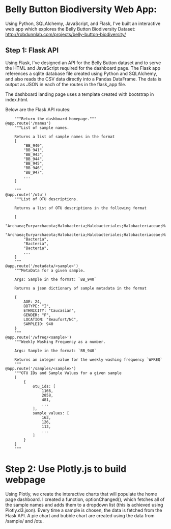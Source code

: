 # Belly Button Biodiversity Web App:

Using Python, SQLAlchemy, JavaScript, and Flask, I've built an interactive web app which explores the Belly Button Biodiversity Dataset: http://robdunnlab.com/projects/belly-button-biodiversity/

## Step 1: Flask API
Using Flask, I've designed an API for the Belly Button dataset and to serve the HTML and JavaScript required for the dashboard page. The Flask app references a sqlite database file created using Python and SQLAlchemy, and also reads the CSV data directly into a Pandas DataFrame. The data is output as JSON in each of the routes in the flask_app file.

The dashboard landing page uses a template created with bootstrap in index.html. 

Below are the Flask API routes:
```@app.route("/")
    """Return the dashboard homepage."""
@app.route('/names')
    """List of sample names.

    Returns a list of sample names in the format
    [
        "BB_940",
        "BB_941",
        "BB_943",
        "BB_944",
        "BB_945",
        "BB_946",
        "BB_947",
        ...
    ]

    """
@app.route('/otu')
    """List of OTU descriptions.

    Returns a list of OTU descriptions in the following format

    [
        "Archaea;Euryarchaeota;Halobacteria;Halobacteriales;Halobacteriaceae;Halococcus",
        "Archaea;Euryarchaeota;Halobacteria;Halobacteriales;Halobacteriaceae;Halococcus",
        "Bacteria",
        "Bacteria",
        "Bacteria",
        ...
    ]
    """
@app.route('/metadata/<sample>')
    """MetaData for a given sample.

    Args: Sample in the format: `BB_940`

    Returns a json dictionary of sample metadata in the format

    {
        AGE: 24,
        BBTYPE: "I",
        ETHNICITY: "Caucasian",
        GENDER: "F",
        LOCATION: "Beaufort/NC",
        SAMPLEID: 940
    }
    """
@app.route('/wfreq/<sample>')
    """Weekly Washing Frequency as a number.

    Args: Sample in the format: `BB_940`

    Returns an integer value for the weekly washing frequency `WFREQ`
    """
@app.route('/samples/<sample>')
    """OTU IDs and Sample Values for a given sample
    [
        {
            otu_ids: [
                1166,
                2858,
                481,
                ...
            ],
            sample_values: [
                163,
                126,
                113,
                ...
            ]
        }
    ]
    """
```

# Step 2: Use Plotly.js to build webpage

Using Plotly, we create the interactive charts that will populate the home page dashboard.
I created a function, optionChanged(), which fetches all of the sample names and adds them to a dropdown list (this is achieved using Plotly.d3.json). Every time a sample is chosen, the data is fetched from the Flask API.
A pie chart and bubble chart are created using the data from /sample/<sample> and /otu.





